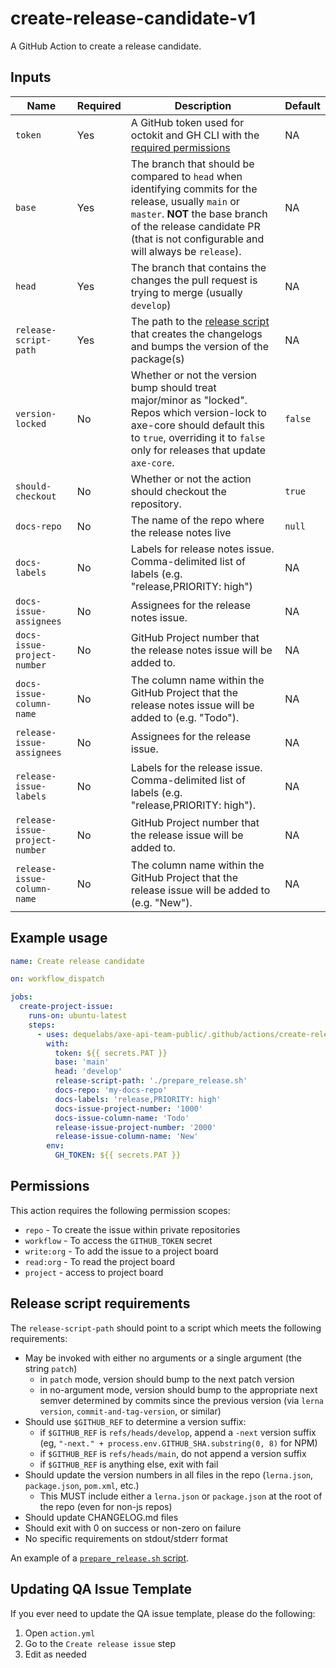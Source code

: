 # create-release-candidate-v1

A GitHub Action to create a release candidate.

## Inputs

| Name                           | Required | Description                                                                                                                                                                                                                     | Default |
| ------------------------------ | -------- | ------------------------------------------------------------------------------------------------------------------------------------------------------------------------------------------------------------------------------- | ------- |
| `token`                        | Yes      | A GitHub token used for octokit and GH CLI with the [required permissions](#permissions)                                                                                                                                        | NA      |
| `base`                         | Yes      | The branch that should be compared to `head` when identifying commits for the release, usually `main` or `master`. **NOT** the base branch of the release candidate PR (that is not configurable and will always be `release`). | NA      |
| `head`                         | Yes      | The branch that contains the changes the pull request is trying to merge (usually `develop`)                                                                                                                                    | NA      |
| `release-script-path`          | Yes      | The path to the [release script](#release-script-requirements) that creates the changelogs and bumps the version of the package(s)                                                                                              | NA      |
| `version-locked`               | No       | Whether or not the version bump should treat major/minor as "locked". Repos which version-lock to axe-core should default this to `true`, overriding it to `false` only for releases that update `axe-core`.                    | `false` |
| `should-checkout`              | No       | Whether or not the action should checkout the repository.                                                                                                                                                                       | `true`  |
| `docs-repo`                    | No       | The name of the repo where the release notes live                                                                                                                                                                               | `null`  |
| `docs-labels`                  | No       | Labels for release notes issue. Comma-delimited list of labels (e.g. "release,PRIORITY: high")                                                                                                                                  | NA      |
| `docs-issue-assignees`         | No       | Assignees for the release notes issue.                                                                                                                                                                                          | NA      |
| `docs-issue-project-number`    | No       | GitHub Project number that the release notes issue will be added to.                                                                                                                                                            | NA      |
| `docs-issue-column-name`       | No       | The column name within the GitHub Project that the release notes issue will be added to (e.g. "Todo").                                                                                                                          | NA      |
| `release-issue-assignees`      | No       | Assignees for the release issue.                                                                                                                                                                                                | NA      |
| `release-issue-labels`         | No       | Labels for the release issue. Comma-delimited list of labels (e.g. "release,PRIORITY: high").                                                                                                                                   | NA      |
| `release-issue-project-number` | No       | GitHub Project number that the release issue will be added to.                                                                                                                                                                  | NA      |
| `release-issue-column-name`    | No       | The column name within the GitHub Project that the release issue will be added to (e.g. "New").                                                                                                                                 | NA      |

## Example usage

```yaml
name: Create release candidate

on: workflow_dispatch

jobs:
  create-project-issue:
    runs-on: ubuntu-latest
    steps:
      - uses: dequelabs/axe-api-team-public/.github/actions/create-release-candidate-v1@main
        with:
          token: ${{ secrets.PAT }}
          base: 'main'
          head: 'develop'
          release-script-path: './prepare_release.sh'
          docs-repo: 'my-docs-repo'
          docs-labels: 'release,PRIORITY: high'
          docs-issue-project-number: '1000'
          docs-issue-column-name: 'Todo'
          release-issue-project-number: '2000'
          release-issue-column-name: 'New'
        env:
          GH_TOKEN: ${{ secrets.PAT }}
```

## Permissions

This action requires the following permission scopes:

- `repo` - To create the issue within private repositories
- `workflow` - To access the `GITHUB_TOKEN` secret
- `write:org` - To add the issue to a project board
- `read:org` - To read the project board
- `project` - access to project board

## Release script requirements

The `release-script-path` should point to a script which meets the following requirements:

- May be invoked with either no arguments or a single argument (the string `patch`)
  - in `patch` mode, version should bump to the next patch version
  - in no-argument mode, version should bump to the appropriate next semver determined by commits since the previous version (via `lerna version`, `commit-and-tag-version`, or similar)
- Should use `$GITHUB_REF` to determine a version suffix:
  - if `$GITHUB_REF` is `refs/heads/develop`, append a `-next` version suffix (eg, `"-next." + process.env.GITHUB_SHA.substring(0, 8)` for NPM)
  - if `$GITHUB_REF` is `refs/heads/main`, do not append a version suffix
  - if `$GITHUB_REF` is anything else, exit with fail
- Should update the version numbers in all files in the repo (`lerna.json`, `package.json`, `pom.xml`, etc.)
  - This MUST include either a `lerna.json` or `package.json` at the root of the repo (even for non-js repos)
- Should update CHANGELOG.md files
- Should exit with 0 on success or non-zero on failure
- No specific requirements on stdout/stderr format

An example of a [`prepare_release.sh` script](https://github.com/dequelabs/axe-core-npm/blob/develop/.github/scripts/prepare_release.sh).

## Updating QA Issue Template

If you ever need to update the QA issue template, please do the following:

1. Open `action.yml`
2. Go to the `Create release issue` step
3. Edit as needed
